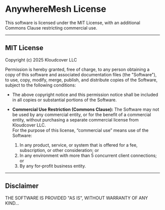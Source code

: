# AnywhereMesh License

This software is licensed under the MIT License, with an additional Commons Clause restricting commercial use.

---

## MIT License

Copyright (c) 2025 Kloudcover LLC

Permission is hereby granted, free of charge, to any person obtaining a copy
of this software and associated documentation files (the "Software"), to use,
copy, modify, merge, publish, and distribute copies of the Software,
subject to the following conditions:

- The above copyright notice and this permission notice shall be included in
  all copies or substantial portions of the Software.

- **Commercial Use Restriction (Commons Clause):**
  The Software may not be used by any commercial entity, or for the benefit of a commercial entity,
  without purchasing a separate commercial license from Kloudcover LLC.  
  For the purpose of this license, “commercial use” means use of the Software:
  1. In any product, service, or system that is offered for a fee, subscription, or other consideration; or
  2. In any environment with more than 5 concurrent client connections; or
  3. By any for-profit business entity.

---

## Disclaimer

THE SOFTWARE IS PROVIDED "AS IS", WITHOUT WARRANTY OF ANY KIND...
